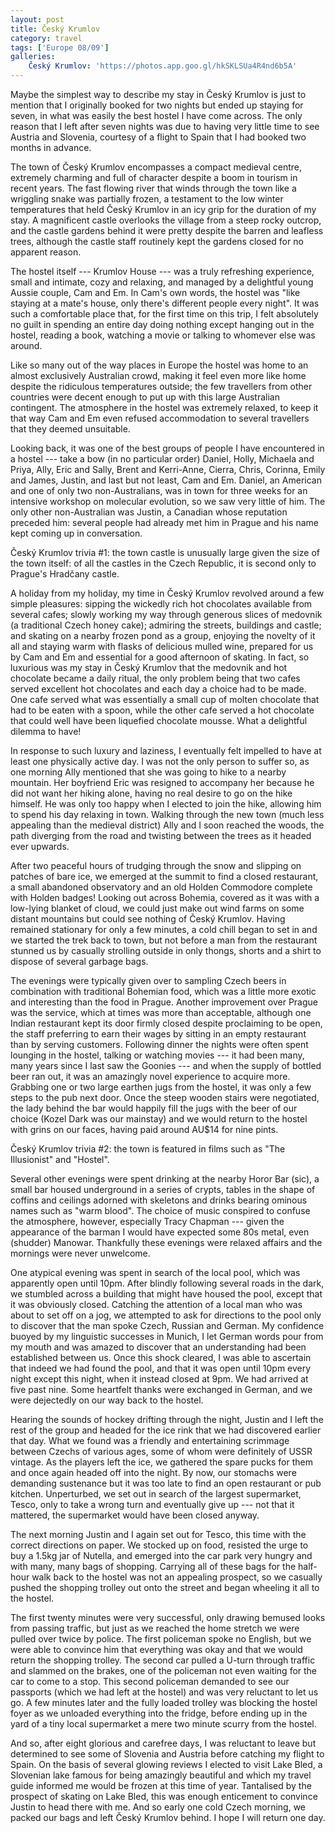```yaml
---
layout: post
title: Český Krumlov
category: travel
tags: ['Europe 08/09']
galleries:
    Český Krumlov: 'https://photos.app.goo.gl/hkSKLSUa4R4nd6b5A'
---
```


Maybe the simplest way to describe my stay in Český Krumlov is just to mention
that I originally booked for two nights but ended up staying for seven, in
what was easily the best hostel I have come across.
The only reason that I left after seven nights was due to having very little
time to see Austria and Slovenia, courtesy of a flight to Spain that I had
booked two months in advance.

The town of Český Krumlov encompasses a compact medieval centre, extremely
charming and full of character despite a boom in tourism in recent years.
The fast flowing river that winds through the town like a wriggling snake was
partially frozen, a testament to the low winter temperatures that held Český
Krumlov in an icy grip for the duration of my stay.
A magnificent castle overlooks the village from a steep rocky outcrop, and the
castle gardens behind it were pretty despite the barren and leafless trees,
although the castle staff routinely kept the gardens closed for no apparent
reason.

The hostel itself --- Krumlov House --- was a truly refreshing experience,
small and intimate, cozy and relaxing, and managed by a delightful young
Aussie couple, Cam and Em.
In Cam's own words, the hostel was "like staying at a mate's house, only
there's different people every night".
It was such a comfortable place that, for the first time on this trip, I felt
absolutely no guilt in spending an entire day doing nothing except hanging out
in the hostel, reading a book, watching a movie or talking to whomever else
was around.

Like so many out of the way places in Europe the hostel was home to an almost
exclusively Australian crowd, making it feel even more like home despite the
ridiculous temperatures outside; the few travellers from other countries were
decent enough to put up with this large Australian contingent.
The atmosphere in the hostel was extremely relaxed, to keep it that way Cam
and Em even refused accommodation to several travellers that they deemed
unsuitable.

Looking back, it was one of the best groups of people I have encountered in a
hostel --- take a bow (in no particular order) Daniel, Holly, Michaela and
Priya, Ally, Eric and Sally, Brent and Kerri-Anne, Cierra, Chris, Corinna,
Emily and James, Justin, and last but not least, Cam and Em.
Daniel, an American and one of only two non-Australians, was in town for
three weeks for an intensive workshop on molecular evolution, so we saw very
little of him.
The only other non-Australian was Justin, a Canadian whose reputation preceded
him: several people had already met him in Prague and his name kept coming up
in conversation.

Český Krumlov trivia #1: the town castle is unusually large given the size of
the town itself: of all the castles in the Czech Republic, it is second only
to Prague's Hradčany castle.

A holiday from my holiday, my time in Český Krumlov revolved around a few
simple pleasures: sipping the wickedly rich hot chocolates available from
several cafes; slowly working my way through generous slices of medovnik (a
traditional Czech honey cake); admiring the streets, buildings and castle; and
skating on a nearby frozen pond as a group, enjoying the novelty of it all and
staying warm with flasks of delicious mulled wine, prepared for us by Cam and
Em and essential for a good afternoon of skating.
In fact, so luxurious was my stay in Český Krumlov that the medovnik and hot
chocolate became a daily ritual, the only problem being that two cafes served
excellent hot chocolates and each day a choice had to be made.
One cafe served what was essentially a small cup of molten chocolate that had
to be eaten with a spoon, while the other cafe served a hot chocolate that
could well have been liquefied chocolate mousse.
What a delightful dilemma to have!

In response to such luxury and laziness, I eventually felt impelled to have at
least one physically active day.
I was not the only person to suffer so, as one morning Ally mentioned that
she was going to hike to a nearby mountain.
Her boyfriend Eric was resigned to accompany her because he did not want her
hiking alone, having no real desire to go on the hike himself.
He was only too happy when I elected to join the hike, allowing him to spend
his day relaxing in town.
Walking through the new town (much less appealing than the medieval district)
Ally and I soon reached the woods, the path diverging from the road and
twisting between the trees as it headed ever upwards.

After two peaceful hours of trudging through the snow and slipping on patches
of bare ice, we emerged at the summit to find a closed restaurant, a small
abandoned observatory and an old Holden Commodore complete with Holden badges!
Looking out across Bohemia, covered as it was with a low-lying blanket of
cloud, we could just make out wind farms on some distant mountains but could
see nothing of Český Krumlov.
Having remained stationary for only a few minutes, a cold chill began to set
in and we started the trek back to town, but not before a man from the
restaurant stunned us by casually strolling outside in only thongs, shorts and
a shirt to dispose of several garbage bags.

The evenings were typically given over to sampling Czech beers in combination
with traditional Bohemian food, which was a little more exotic and interesting
than the food in Prague.
Another improvement over Prague was the service, which at times was more than
acceptable, although one Indian restaurant kept its door firmly closed despite
proclaiming to be open, the staff preferring to earn their wages by sitting in
an empty restaurant than by serving customers.
Following dinner the nights were often spent lounging in the hostel, talking
or watching movies --- it had been many, many years since I last saw the
Goonies --- and when the supply of bottled beer ran out, it was an amazingly
novel experience to acquire more.
Grabbing one or two large earthen jugs from the hostel, it was only a few
steps to the pub next door.
Once the steep wooden stairs were negotiated, the lady behind the bar would
happily fill the jugs with the beer of our choice (Kozel Dark was our
mainstay) and we would return to the hostel with grins on our faces, having
paid around AU$14 for nine pints.

Český Krumlov trivia #2: the town is featured in films such as "The
Illusionist" and "Hostel".

Several other evenings were spent drinking at the nearby Horor Bar (sic), a
small bar housed underground in a series of crypts, tables in the shape of
coffins and ceilings adorned with skeletons and drinks bearing ominous names
such as "warm blood".
The choice of music conspired to confuse the atmosphere, however, especially
Tracy Chapman --- given the appearance of the barman I would have expected
some 80s metal, even (shudder) Manowar.
Thankfully these evenings were relaxed affairs and the mornings were never
unwelcome.

One atypical evening was spent in search of the local pool, which was
apparently open until 10pm.
After blindly following several roads in the dark, we stumbled across a
building that might have housed the pool, except that it was obviously closed.
Catching the attention of a local man who was about to set off on a jog, we
attempted to ask for directions to the pool only to discover that the man
spoke Czech, Russian and German.
My confidence buoyed by my linguistic successes in Munich, I let German words
pour from my mouth and was amazed to discover that an understanding had been
established between us.
Once this shock cleared, I was able to ascertain that indeed we had found the
pool, and that it was open until 10pm every night except this night, when it
instead closed at 9pm.
We had arrived at five past nine.
Some heartfelt thanks were exchanged in German, and we were dejectedly on our
way back to the hostel.

Hearing the sounds of hockey drifting through the night, Justin and I left the
rest of the group and headed for the ice rink that we had discovered earlier
that day.
What we found was a friendly and entertaining scrimmage between Czechs of
various ages, some of whom were definitely of USSR vintage.
As the players left the ice, we gathered the spare pucks for them and once
again headed off into the night.
By now, our stomachs were demanding sustenance but it was too late to find an
open restaurant or pub kitchen.
Unperturbed, we set out in search of the largest supermarket, Tesco, only to
take a wrong turn and eventually give up --- not that it mattered, the
supermarket would have been closed anyway.

The next morning Justin and I again set out for Tesco, this time with the
correct directions on paper.
We stocked up on food, resisted the urge to buy a 1.5kg jar of Nutella, and
emerged into the car park very hungry and with many, many bags of shopping.
Carrying all of these bags for the half-hour walk back to the hostel was not
an appealing prospect, so we casually pushed the shopping trolley out onto the
street and began wheeling it all to the hostel.

The first twenty minutes were very successful, only drawing bemused looks from
passing traffic, but just as we reached the home stretch we were pulled over
twice by police.
The first policeman spoke no English, but we were able to convince him that
everything was okay and that we would return the shopping trolley.
The second car pulled a U-turn through traffic and slammed on the brakes, one
of the policeman not even waiting for the car to come to a stop.
This second policeman demanded to see our passports (which we had left at the
hostel) and was very reluctant to let us go.
A few minutes later and the fully loaded trolley was blocking the hostel
foyer as we unloaded everything into the fridge, before ending up in the yard
of a tiny local supermarket a mere two minute scurry from the hostel.

And so, after eight glorious and carefree days, I was reluctant to leave but
determined to see some of Slovenia and Austria before catching my flight to
Spain.
On the basis of several glowing reviews I elected to visit Lake Bled, a
Slovenian lake famous for being amazingly beautiful and which my travel guide
informed me would be frozen at this time of year.
Tantalised by the prospect of skating on Lake Bled, this was enough
enticement to convince Justin to head there with me.
And so early one cold Czech morning, we packed our bags and left Český Krumlov
behind.
I hope I will return one day.
